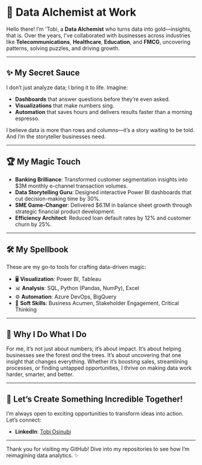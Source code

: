 # 🎩 Data Alchemist at Work  

Hello there! I’m 'Tobi, a **Data Alchemist** who turns data into gold—insights, that is. Over the years, I’ve collaborated with businesses across industries like **Telecommunications**, **Healthcare**, **Education**, and **FMCG**, uncovering patterns, solving puzzles, and driving growth.  

---

## ✨ My Secret Sauce  
I don’t just analyze data; I bring it to life. Imagine:  
- **Dashboards** that answer questions before they’re even asked.  
- **Visualizations** that make numbers sing.  
- **Automation** that saves hours and delivers results faster than a morning espresso.  

I believe data is more than rows and columns—it’s a story waiting to be told. And I’m the storyteller businesses need.  

---

## 🏆 My Magic Touch  

- **Banking Brilliance**: Transformed customer segmentation insights into $3M monthly e-channel transaction volumes.  
- **Data Storytelling Guru**: Designed interactive Power BI dashboards that cut decision-making time by 30%.  
- **SME Game-Changer**: Delivered $6.1M in balance sheet growth through strategic financial product development.  
- **Efficiency Architect**: Reduced loan default rates by 12% and customer churn by 25%.  

---

## 🛠️ My Spellbook  
These are my go-to tools for crafting data-driven magic:  
- 🖥️ **Visualization**: Power BI, Tableau  
- 📊 **Analysis**: SQL, Python (Pandas, NumPy), Excel  
- ⚙️ **Automation**: Azure DevOps, BigQuery  
- 🧠 **Soft Skills**: Business Acumen, Stakeholder Engagement, Critical Thinking  

---

## 🚀 Why I Do What I Do  
For me, it’s not just about numbers; it’s about impact. It’s about helping businesses see the forest *and* the trees. It’s about uncovering that one insight that changes everything. Whether it’s boosting sales, streamlining processes, or finding untapped opportunities, I thrive on making data work harder, smarter, and better.  

---

## 🌟 Let’s Create Something Incredible Together!  
I’m always open to exciting opportunities to transform ideas into action. Let’s connect:  
- **LinkedIn**: [Tobi Osinubi](https://www.linkedin.com/in/tobiosinubi/)  
---

Thank you for visiting my GitHub! Dive into my repositories to see how I’m reimagining data analytics. ✨  
